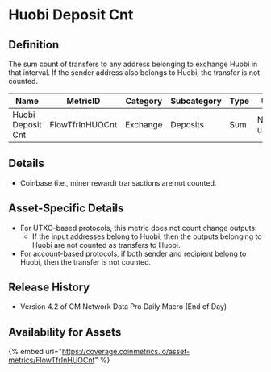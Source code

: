 # Huobi Deposit Cnt

## Definition

The sum count of transfers to any address belonging to exchange Huobi in that interval. If the sender address also belongs to Huobi, the transfer is not counted.

| Name              | MetricID        | Category | Subcategory | Type | Unit         | Interval       |
| ----------------- | --------------- | -------- | ----------- | ---- | ------------ | -------------- |
| Huobi Deposit Cnt | FlowTfrInHUOCnt | Exchange | Deposits    | Sum  | Native units | 1 block, 1 day |

## Details

* Coinbase (i.e., miner reward) transactions are not counted.

## Asset-Specific Details

* For UTXO-based protocols, this metric does not count change outputs:
  * If the input addresses belong to Huobi, then the outputs belonging to Huobi are not counted as transfers to Huobi.
* For account-based protocols, if both sender and recipient belong to Huobi, then the transfer is not counted.

## Release History

* Version 4.2 of CM Network Data Pro Daily Macro (End of Day)

## Availability for Assets

{% embed url="https://coverage.coinmetrics.io/asset-metrics/FlowTfrInHUOCnt" %}

